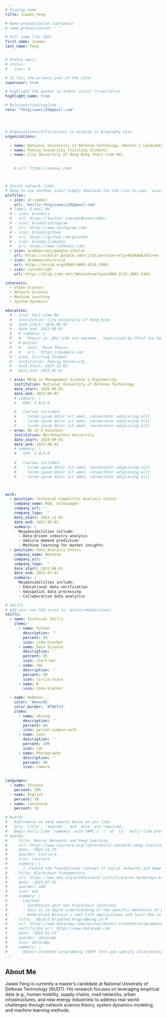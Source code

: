 ```yaml
---
# Display name
title: Jiawei Feng

# Name pronunciation (optional)
# name_pronunciation: " "

# Full name (for SEO)
first_name: Jiawei
last_name: Feng


# Status emoji
# status:
#   icon: ☕️

# Is this the primary user of the site?
superuser: true

# Highlight the author in author lists? (true/false)
highlight_name: true

# Role/position/tagline
role: "fengjiawei126@gmail.com"




# Organizations/Affiliations to display in Biography blox
organizations:

  - name: National University of Defense Technology (Master's Candidate)
  - name: Peking University (Visiting Student)
  - name: City University of Hong Kong (Part-time RA)
  

    # url: https://openai.com/



# Social network links
# Need to use another icon? Simply download the SVG icon to your `assets/media/icons/` folder.
profiles:
  - icon: at-symbol
    url: 'mailto:fengjiawei126@gmail.com'
  # label: E-mail Me
  # - icon: brands/x
  #   url: https://twitter.com/GetResearchDev
  # - icon: brands/instagram
  #   url: https://www.instagram.com/
  # - icon: brands/github
  #   url: https://github.com/gcushen
  # - icon: brands/linkedin
  #   url: https://www.linkedin.com/
  - icon: academicons/google-scholar
    url: https://scholar.google.com/citations?user=x7ye4GoAAAAJ&hl=en
  - icon: academicons/orcid
    url: https://orcid.org/0009-0005-4316-3904
  - icon: custom/csdn
    url: https://blog.csdn.net/JWsunshine?spm=1000.2115.3001.5343

interests:
  - Urban Science
  - Network Science
  - Machine Learning
  - System Dynamics

education:
  # - area: Part-time RA
  #   institution: City University of Hong Kong
  #   date_start: 2026-06-01
  #   date_end: 2025-06-01
  #   # summary: |
  #   #   Thesis on _Why LLMs are awesome_. Supervised by [Prof Joe Smith](https://example.com). Presented papers at 5 IEEE conferences with the contributions being published in 2 Springer journals.
  #   # button:
  #   #   text: 'Read Thesis'
  #   #   url: 'https://example.com'
  # - area: Visiting Student
  #   institution: Peking University
  #   date_start: 2025-12-01
  #   date_end: 2025-02-01

  - area: MEng in Management Science & Engineering
    institution: National University of Defense Technology
    date_start: 2026-06-01
    date_end: 2023-09-01
    # summary: |
    #   GPA: 3.8/4.0

    #   Courses included:
    #   - lorem ipsum dolor sit amet, consectetur adipiscing elit
    #   - lorem ipsum dolor sit amet, consectetur adipiscing elit
    #   - lorem ipsum dolor sit amet, consectetur adipiscing elit
  - area: BE in E-business
    institution: Northeastern University
    date_start: 2019-09-01
    date_end: 2023-06-01
    # summary: |
    #   GPA: 3.4/4.0
      
    #   Courses included:
    #   - lorem ipsum dolor sit amet, consectetur adipiscing elit
    #   - lorem ipsum dolor sit amet, consectetur adipiscing elit
    #   - lorem ipsum dolor sit amet, consectetur adipiscing elit



work:
  - position: Technical Competitor Analysis Intern
    company_name: R&D, Volkswagen
    company_url: ''
    company_logo: ''
    date_start: 2022-11-01
    date_end: 2023-05-01
    summary: |
      Responsibilities include:
      - Data-driven industry analysis
      - Vehicle demand prediction
      - Machine learning for market insights
  - position: Data Analysis Intern
    company_name: Netease
    company_url: ''
    company_logo: ''
    date_start: 2022-04-01
    date_end: 2022-07-01
    summary: |
      Responsibilities include:
      - Educational data verification
      - Geospatial data processing
      - Collaborative data analytics

# Skills
# Add your own SVG icons to `assets/media/icons/`
skills:
  - name: Technical Skills
    items:
      - name: Python
        description: ''
        percent: 80
        icon: code-bracket
      - name: Data Science
        description: ''
        percent: 85
        icon: chart-bar
      - name: SQL
        description: ''
        percent: 40
        icon: circle-stack
      - name: R
        icon: code-bracket

  - name: Hobbies
    color: '#eeac02'
    color_border: '#f0bf23'
    items:
      - name: Skiing
        description: ''
        percent: 60
        icon: person-simple-walk
      - name: Cats
        description: ''
        percent: 100
        icon: cat
      - name: Photography
        description: ''
        percent: 80
        icon: camera
 

languages:
  - name: Chinese
    percent: 100
  - name: English
    percent: 70
  - name: Cantonese
    percent: 10

# Awards.
#   Add/remove as many awards below as you like.
#   Only `title`, `awarder`, and `date` are required.
#   Begin multi-line `summary` with YAML's `|` or `|2-` multi-line prefix and indent 2 spaces below.
# awards:
#   - title: Neural Networks and Deep Learning
#     url: https://www.coursera.org/learn/neural-networks-deep-learning
#     date: '2023-11-25'
#     awarder: Coursera
#     icon: coursera
#     summary: |
#       I studied the foundational concept of neural networks and deep learning. By the end, I was familiar with the significant technological trends driving the rise of deep learning; build, train, and apply fully connected deep neural networks; implement efficient (vectorized) neural networks; identify key parameters in a neural network’s architecture; and apply deep learning to your own applications.
#   - title: Blockchain Fundamentals
#     url: https://www.edx.org/professional-certificate/uc-berkeleyx-blockchain-fundamentals
#     date: '2023-07-01'
#     awarder: edX
#     icon: edx
#     summary: |
#       Learned:
#       - Synthesize your own blockchain solutions
#       - Gain an in-depth understanding of the specific mechanics of Bitcoin
#       - Understand Bitcoin’s real-life applications and learn how to attack and destroy Bitcoin, Ethereum, smart contracts and Dapps, and alternatives to Bitcoin’s Proof-of-Work consensus algorithm
#   - title: 'Object-Oriented Programming in R'
#     url: https://www.datacamp.com/courses/object-oriented-programming-with-s3-and-r6-in-r
#     certificate_url: https://www.datacamp.com
#     date: '2023-01-21'
#     awarder: datacamp
#     icon: datacamp
#     summary: |
#       Object-oriented programming (OOP) lets you specify relationships between functions and the objects that they can act on, helping you manage complexity in your code. This is an intermediate level course, providing an introduction to OOP, using the S3 and R6 systems. S3 is a great day-to-day R programming tool that simplifies some of the functions that you write. R6 is especially useful for industry-specific analyses, working with web APIs, and building GUIs.
---
```


## About Me

Jiawei Feng is currently a master’s candidate at National University of Defense Technology (NUDT). His research focuses on leveraging empirical data (e.g., human mobility, supply chains, road networks, urban infrastructures, and new energy industries) to address real-world challenges through network science theory, system dynamics modeling, and machine learning methods.
